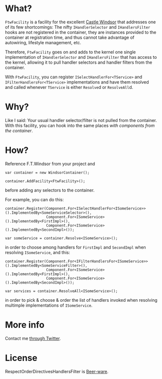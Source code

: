 What?
====

`FtwFacility` is a facility for the excellent [Castle Windsor][3] that addresses one of its few shortcomings: The nifty `IHandlerSelector` and `IHandlersFilter` hooks are not registered in the container, they are instances provided to the container at registration time, and thus cannot take advantage of autowiring, lifestyle management, etc.

Therefore, `FtwFacility` goes on and adds to the kernel one single implementation of `IHandlerSelector` and `IHandlersFilter` that has access to the kernel, allowing it to pull handler selectors and handler filters from the container.

With `FtwFacility`, you can register `ISelectHandlerFor<TService>` and `IFilterHandlersFor<TService>` implementations and have them resolved and called whenever `TService` is either `Resolve`d or `ResolveAll`d.

Why?
====

Like I said: Your usual handler selector/filter is not pulled from the container. With this facility, you can hook into the same places _with components from the container_.

How?
====

Reference F.T.Windsor from your project and

    var container = new WindsorContainer();

    container.AddFacility<FtwFacility>();

before adding any selectors to the container.

For example, you can do this:

    container.Register(Component.For<ISelectHandlerFor<ISomeService>>().ImplementedBy<SomeServiceSelector>(),
                       Component.For<ISomeService>().ImplementedBy<FirstImpl>(),
                       Component.For<ISomeService>().ImplementedBy<SecondImpl>());

    var someService = container.Resolve<ISomeService>();

in order to choose among handlers for `FirstImpl` and `SecondImpl` when resolving `ISomeService`, and this:

    container.Register(Component.For<IFilterHandlersFor<ISomeService>>().ImplementedBy<SomeServiceFilter>(),
                       Component.For<ISomeService>().ImplementedBy<FirstImpl>(),
                       Component.For<ISomeService>().ImplementedBy<SecondImpl>());

    var services = container.ResolveAll<ISomeService>();

in order to pick & choose & order the list of handlers invoked when resolving multimple implementations of `ISomeService`.

More info
====

Contact me [through Twitter][2].

License
====

RespectOrderDirectivesHandlersFilter is [Beer-ware][1].

[1]: http://en.wikipedia.org/wiki/Beerware
[2]: http://twitter.com/#!/mookid8000
[3]: http://docs.castleproject.org/Windsor.MainPage.ashx